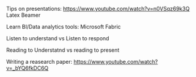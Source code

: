Tips on presentations:  https://www.youtube.com/watch?v=n0VSqz69k3Q
Latex Beamer

Learn BI/Data analytics tools: Microsoft Fabric

Listen to understand vs Listen to respond

Reading to Understatnd vs reading to present


Writing a reasearch paper:
https://www.youtube.com/watch?v=_bYQ6fkDC6Q